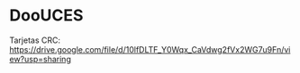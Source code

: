 # DooUCES
Tarjetas CRC:
https://drive.google.com/file/d/10lfDLTF_Y0Wqx_CaVdwg2fVx2WG7u9Fn/view?usp=sharing
